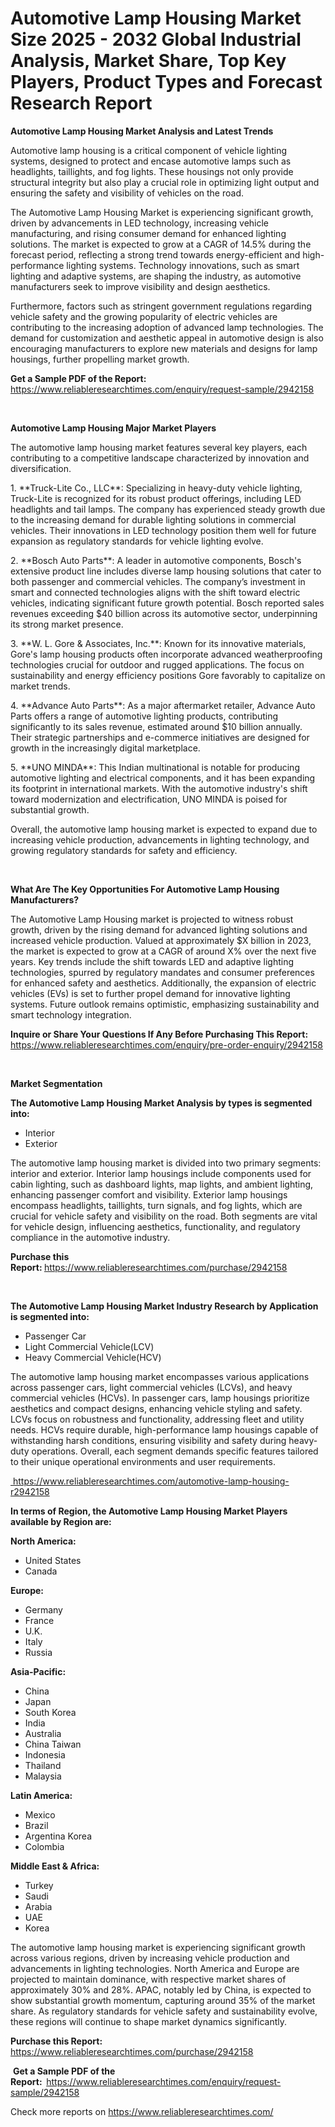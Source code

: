 <p><h1>Automotive Lamp Housing Market Size 2025 - 2032 Global Industrial Analysis, Market Share, Top Key Players, Product Types and Forecast Research Report</h1></p><p><strong>Automotive Lamp Housing Market Analysis and Latest Trends</strong></p>
<p><p>Automotive lamp housing is a critical component of vehicle lighting systems, designed to protect and encase automotive lamps such as headlights, taillights, and fog lights. These housings not only provide structural integrity but also play a crucial role in optimizing light output and ensuring the safety and visibility of vehicles on the road.</p><p>The Automotive Lamp Housing Market is experiencing significant growth, driven by advancements in LED technology, increasing vehicle manufacturing, and rising consumer demand for enhanced lighting solutions. The market is expected to grow at a CAGR of 14.5% during the forecast period, reflecting a strong trend towards energy-efficient and high-performance lighting systems. Technology innovations, such as smart lighting and adaptive systems, are shaping the industry, as automotive manufacturers seek to improve visibility and design aesthetics.</p><p>Furthermore, factors such as stringent government regulations regarding vehicle safety and the growing popularity of electric vehicles are contributing to the increasing adoption of advanced lamp technologies. The demand for customization and aesthetic appeal in automotive design is also encouraging manufacturers to explore new materials and designs for lamp housings, further propelling market growth.</p></p>
<p><strong>Get a Sample PDF of the Report:&nbsp;</strong> <a href="https://www.reliableresearchtimes.com/enquiry/request-sample/2942158?utm_campaign=3190&utm_medium=2&utm_source=Github&utm_content=ia&utm_term=15032025&utm_id=automotive-lamp-housing">https://www.reliableresearchtimes.com/enquiry/request-sample/2942158</a></p>
<p>&nbsp;</p>
<p><strong>Automotive Lamp Housing Major Market Players</strong></p>
<p><p>The automotive lamp housing market features several key players, each contributing to a competitive landscape characterized by innovation and diversification. </p><p>1. **Truck-Lite Co., LLC**: Specializing in heavy-duty vehicle lighting, Truck-Lite is recognized for its robust product offerings, including LED headlights and tail lamps. The company has experienced steady growth due to the increasing demand for durable lighting solutions in commercial vehicles. Their innovations in LED technology position them well for future expansion as regulatory standards for vehicle lighting evolve.</p><p>2. **Bosch Auto Parts**: A leader in automotive components, Bosch's extensive product line includes diverse lamp housing solutions that cater to both passenger and commercial vehicles. The company’s investment in smart and connected technologies aligns with the shift toward electric vehicles, indicating significant future growth potential. Bosch reported sales revenues exceeding $40 billion across its automotive sector, underpinning its strong market presence.</p><p>3. **W. L. Gore & Associates, Inc.**: Known for its innovative materials, Gore's lamp housing products often incorporate advanced weatherproofing technologies crucial for outdoor and rugged applications. The focus on sustainability and energy efficiency positions Gore favorably to capitalize on market trends.</p><p>4. **Advance Auto Parts**: As a major aftermarket retailer, Advance Auto Parts offers a range of automotive lighting products, contributing significantly to its sales revenue, estimated around $10 billion annually. Their strategic partnerships and e-commerce initiatives are designed for growth in the increasingly digital marketplace.</p><p>5. **UNO MINDA**: This Indian multinational is notable for producing automotive lighting and electrical components, and it has been expanding its footprint in international markets. With the automotive industry's shift toward modernization and electrification, UNO MINDA is poised for substantial growth.</p><p>Overall, the automotive lamp housing market is expected to expand due to increasing vehicle production, advancements in lighting technology, and growing regulatory standards for safety and efficiency.</p></p>
<p>&nbsp;</p>
<p><strong>What Are The Key Opportunities For Automotive Lamp Housing Manufacturers?</strong></p>
<p><p>The Automotive Lamp Housing market is projected to witness robust growth, driven by the rising demand for advanced lighting solutions and increased vehicle production. Valued at approximately $X billion in 2023, the market is expected to grow at a CAGR of around X% over the next five years. Key trends include the shift towards LED and adaptive lighting technologies, spurred by regulatory mandates and consumer preferences for enhanced safety and aesthetics. Additionally, the expansion of electric vehicles (EVs) is set to further propel demand for innovative lighting systems. Future outlook remains optimistic, emphasizing sustainability and smart technology integration.</p></p>
<p><strong>Inquire or Share Your Questions If Any Before Purchasing This Report:</strong> <a href="https://www.reliableresearchtimes.com/enquiry/pre-order-enquiry/2942158?utm_campaign=3190&utm_medium=2&utm_source=Github&utm_content=ia&utm_term=15032025&utm_id=automotive-lamp-housing">https://www.reliableresearchtimes.com/enquiry/pre-order-enquiry/2942158</a></p>
<p>&nbsp;</p>
<p><strong>Market Segmentation</strong></p>
<p><strong>The Automotive Lamp Housing Market Analysis by types is segmented into:</strong></p>
<p><ul><li>Interior</li><li>Exterior</li></ul></p>
<p><p>The automotive lamp housing market is divided into two primary segments: interior and exterior. Interior lamp housings include components used for cabin lighting, such as dashboard lights, map lights, and ambient lighting, enhancing passenger comfort and visibility. Exterior lamp housings encompass headlights, taillights, turn signals, and fog lights, which are crucial for vehicle safety and visibility on the road. Both segments are vital for vehicle design, influencing aesthetics, functionality, and regulatory compliance in the automotive industry.</p></p>
<p><strong>Purchase this Report:&nbsp;</strong><a href="https://www.reliableresearchtimes.com/purchase/2942158?utm_campaign=3190&utm_medium=2&utm_source=Github&utm_content=ia&utm_term=15032025&utm_id=automotive-lamp-housing">https://www.reliableresearchtimes.com/purchase/2942158</a></p>
<p>&nbsp;</p>
<p><strong>The Automotive Lamp Housing Market Industry Research by Application is segmented into:</strong></p>
<p><ul><li>Passenger Car</li><li>Light Commercial Vehicle(LCV)</li><li>Heavy Commercial Vehicle(HCV)</li></ul></p>
<p><p>The automotive lamp housing market encompasses various applications across passenger cars, light commercial vehicles (LCVs), and heavy commercial vehicles (HCVs). In passenger cars, lamp housings prioritize aesthetics and compact designs, enhancing vehicle styling and safety. LCVs focus on robustness and functionality, addressing fleet and utility needs. HCVs require durable, high-performance lamp housings capable of withstanding harsh conditions, ensuring visibility and safety during heavy-duty operations. Overall, each segment demands specific features tailored to their unique operational environments and user requirements.</p></p>
<p><a href="https://www.reliableresearchtimes.com/automotive-lamp-housing-r2942158?utm_campaign=3190&utm_medium=2&utm_source=Github&utm_content=ia&utm_term=15032025&utm_id=automotive-lamp-housing">&nbsp;https://www.reliableresearchtimes.com/automotive-lamp-housing-r2942158</a></p>
<p><strong>In terms of Region, the Automotive Lamp Housing Market Players available by Region are:</strong></p>
<p>
    <p> <strong> North America: </strong>
        <ul>
            <li>United States</li>
            <li>Canada</li>
        </ul>
        </p> 
    <p> <strong> Europe: </strong>
        <ul>
            <li>Germany</li>
            <li>France</li>
            <li>U.K.</li>
            <li>Italy</li>
            <li>Russia</li>
        </ul>
        </p> 
    <p> <strong> Asia-Pacific: </strong>
        <ul>
            <li>China</li>
            <li>Japan</li>
            <li>South Korea</li>
            <li>India</li>
            <li>Australia</li>
            <li>China Taiwan</li>
            <li>Indonesia</li>
            <li>Thailand</li>
            <li>Malaysia</li>
        </ul>
        </p> 
    <p> <strong> Latin America: </strong>
        <ul>
            <li>Mexico</li>
            <li>Brazil</li>
            <li>Argentina Korea</li>
            <li>Colombia</li>
        </ul>
        </p> 
    <p> <strong> Middle East & Africa: </strong>
        <ul>
            <li>Turkey</li>
            <li>Saudi</li>
            <li>Arabia</li>
            <li>UAE</li>
            <li>Korea</li>
        </ul>
    </p>
    </p>
<p><p>The automotive lamp housing market is experiencing significant growth across various regions, driven by increasing vehicle production and advancements in lighting technologies. North America and Europe are projected to maintain dominance, with respective market shares of approximately 30% and 28%. APAC, notably led by China, is expected to show substantial growth momentum, capturing around 35% of the market share. As regulatory standards for vehicle safety and sustainability evolve, these regions will continue to shape market dynamics significantly.</p></p>
<p><strong>Purchase this Report: </strong><a href="https://www.reliableresearchtimes.com/purchase/2942158?utm_campaign=3190&utm_medium=2&utm_source=Github&utm_content=ia&utm_term=15032025&utm_id=automotive-lamp-housing">https://www.reliableresearchtimes.com/purchase/2942158</a></p>
<p>&nbsp;<strong>Get a Sample PDF of the Report:&nbsp;&nbsp;</strong><a href="https://www.reliableresearchtimes.com/enquiry/request-sample/2942158?utm_campaign=3190&utm_medium=2&utm_source=Github&utm_content=ia&utm_term=15032025&utm_id=automotive-lamp-housing">https://www.reliableresearchtimes.com/enquiry/request-sample/2942158</a></p>
<p><strong></strong></p>
<p>Check more reports on <a href="https://www.reliableresearchtimes.com/?utm_campaign=3190&utm_medium=2&utm_source=Github&utm_content=ia&utm_term=15032025&utm_id=automotive-lamp-housing">https://www.reliableresearchtimes.com/</a></p>